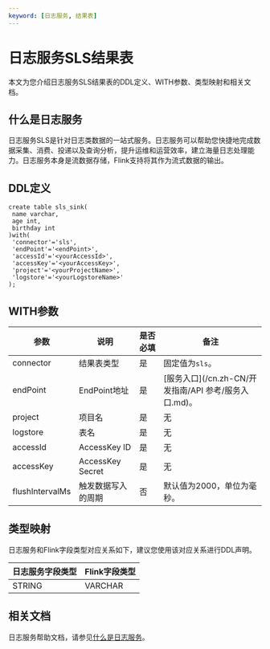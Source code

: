 ```yaml
---
keyword: [日志服务, 结果表]
---
```


# 日志服务SLS结果表

本文为您介绍日志服务SLS结果表的DDL定义、WITH参数、类型映射和相关文档。

## 什么是日志服务

日志服务SLS是针对日志类数据的一站式服务。日志服务可以帮助您快捷地完成数据采集、消费、投递以及查询分析，提升运维和运营效率，建立海量日志处理能力。日志服务本身是流数据存储，Flink支持将其作为流式数据的输出。

## DDL定义

```
create table sls_sink(
 name varchar,
 age int,
 birthday int
)with(
 'connector'='sls',
 'endPoint'='<endPoint>',
 'accessId'='<yourAccessId>',
 'accessKey'='<yourAccessKey>',
 'project'='<yourProjectName>',
 'logstore'='<yourLogstoreName>'
);
```

## WITH参数

|参数|说明|是否必填|备注|
|--|--|----|--|
|connector|结果表类型|是|固定值为`sls`。|
|endPoint|EndPoint地址|是|[服务入口](/cn.zh-CN/开发指南/API 参考/服务入口.md)。|
|project|项目名|是|无|
|logstore|表名|是|无|
|accessId|AccessKey ID|是|无|
|accessKey|AccessKey Secret|是|无|
|flushIntervalMs|触发数据写入的周期|否|默认值为2000，单位为毫秒。|

## 类型映射

日志服务和Flink字段类型对应关系如下，建议您使用该对应关系进行DDL声明。

|日志服务字段类型|Flink字段类型|
|--------|---------|
|STRING|VARCHAR|

## 相关文档

日志服务帮助文档，请参见[什么是日志服务](/cn.zh-CN/产品简介/什么是日志服务.md)。

